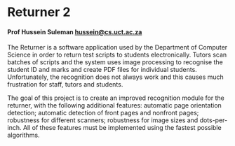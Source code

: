 # Returner 2
#### Prof Hussein Suleman <hussein@cs.uct.ac.za>
The Returner is a software application used by the Department of Computer Science in order to return
test scripts to students electronically. Tutors scan batches of scripts and the system uses image
processing to recognise the student ID and marks and create PDF files for individual students.
Unfortunately, the recognition does not always work and this causes much frustration for staff, tutors and
students.

The goal of this project is to create an improved recognition module for the returner, with the following
additional features: automatic page orientation detection; automatic detection of front pages and nonfront
pages; robustness for different scanners; robustness for image sizes and dots-per-inch. All of these
features must be implemented using the fastest possible algorithms.

